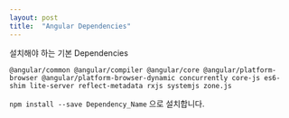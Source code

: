 ```yaml
---
layout: post
title:  "Angular Dependencies"
---
```

설치해야 하는 기본 Dependencies

`
@angular/common
@angular/compiler
@angular/core
@angular/platform-browser
@angular/platform-browser-dynamic
concurrently
core-js
es6-shim
lite-server
reflect-metadata
rxjs
systemjs
zone.js
`

`npm install --save Dependency_Name` 으로 설치합니다.
